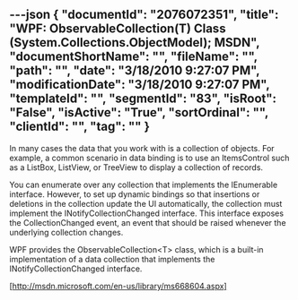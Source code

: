 ---json
{
  "documentId": "2076072351",
  "title": "WPF: ObservableCollection(T) Class (System.Collections.ObjectModel); MSDN",
  "documentShortName": "",
  "fileName": "",
  "path": "",
  "date": "3/18/2010 9:27:07 PM",
  "modificationDate": "3/18/2010 9:27:07 PM",
  "templateId": "",
  "segmentId": "83",
  "isRoot": "False",
  "isActive": "True",
  "sortOrdinal": "",
  "clientId": "",
  "tag": ""
}
---

In many cases the data that you work with is a collection of objects. For example, a common scenario in data binding is to use an ItemsControl  such as a ListBox, ListView, or TreeView  to display a collection of records.

You can enumerate over any collection that implements the IEnumerable interface. However, to set up dynamic bindings so that insertions or deletions in the collection update the UI automatically, the collection must implement the INotifyCollectionChanged interface. This interface exposes the CollectionChanged event, an event that should be raised whenever the underlying collection changes.

WPF provides the ObservableCollection&lt;T&gt; class, which is a built-in implementation of a data collection that implements the INotifyCollectionChanged interface.

[http://msdn.microsoft.com/en-us/library/ms668604.aspx]
